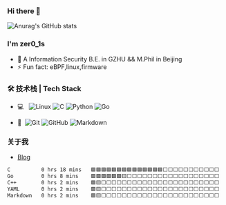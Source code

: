 ### Hi there 👋

![Anurag's GitHub stats](https://github-readme-stats.vercel.app/api?username=zer0-1s&show_icons=true&theme=great-gatsby)
<!--
**zer0-1s/zer0-1s** is a ✨ _special_ ✨ repository because its `README.md` (this file) appears on your GitHub profile.
-->
### I'm zer0_1s

- 🌱 A Information Security B.E. in GZHU && M.Phil in Beijing
- ⚡ Fun fact: eBPF,linux,firmware



### 🛠 技术栈 | Tech Stack

- 💻 &#160;
![Linux](https://img.shields.io/badge/-Linux-333333?style=flat&logo=Linux&logoColor=FCC624)
![C](https://img.shields.io/badge/-C-333333?style=flat&logo=C&logoColor=007396)
![Python](https://img.shields.io/badge/-Python-333333?style=flat&logo=Python)
![Go](https://img.shields.io/badge/-Go-333333??style=flat-square&logo=Go&logoColor=2490FC)

- 🔧 &#160;![Git](https://img.shields.io/badge/-Git-333333?style=flat&logo=git)
![GitHub](https://img.shields.io/badge/-GitHub-333333?style=flat&logo=github)
![Markdown](https://img.shields.io/badge/-Markdown-333333?style=flat&logo=markdown)

### 关于我

- [Blog](https://zer01s.work/)

<!--START_SECTION:waka-->

```txt
C          0 hrs 18 mins   🟩🟩🟩🟩🟩🟩🟩🟩🟩🟩🟩🟩🟩🟩⬜⬜⬜⬜⬜⬜⬜⬜⬜⬜⬜   56.82 %
Go         0 hrs 8 mins    🟩🟩🟩🟩🟩🟩🟨⬜⬜⬜⬜⬜⬜⬜⬜⬜⬜⬜⬜⬜⬜⬜⬜⬜⬜   25.20 %
C++        0 hrs 2 mins    🟩🟨⬜⬜⬜⬜⬜⬜⬜⬜⬜⬜⬜⬜⬜⬜⬜⬜⬜⬜⬜⬜⬜⬜⬜   06.38 %
YAML       0 hrs 2 mins    🟩🟨⬜⬜⬜⬜⬜⬜⬜⬜⬜⬜⬜⬜⬜⬜⬜⬜⬜⬜⬜⬜⬜⬜⬜   06.27 %
Markdown   0 hrs 2 mins    🟩🟨⬜⬜⬜⬜⬜⬜⬜⬜⬜⬜⬜⬜⬜⬜⬜⬜⬜⬜⬜⬜⬜⬜⬜   05.33 %
```

<!--END_SECTION:waka-->

